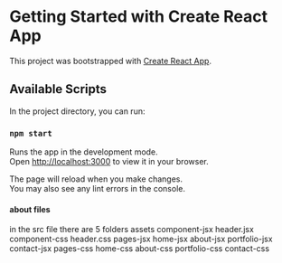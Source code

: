 # Getting Started with Create React App

This project was bootstrapped with [Create React App](https://github.com/facebook/create-react-app).

## Available Scripts

In the project directory, you can run:

### `npm start`

Runs the app in the development mode.\
Open [http://localhost:3000](http://localhost:3000) to view it in your browser.

The page will reload when you make changes.\
You may also see any lint errors in the console.

#### about files 
 in the src file there are 5 folders 
 assets
 component-jsx
       header.jsx
 component-css
        header.css
 pages-jsx
        home-jsx
        about-jsx
        portfolio-jsx
        contact-jsx
 pages-css
        home-css
        about-css
        portfolio-css
        contact-css
 



